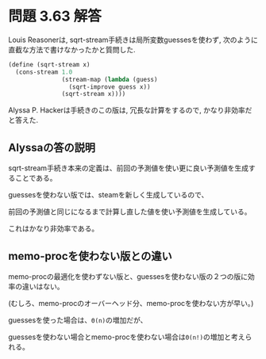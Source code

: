 # 問題 3.63 解答

Louis Reasonerは, sqrt-stream手続きは局所変数guessesを使わず, 次のように直截な方法で書けなかったかと質問した.

```scheme
(define (sqrt-stream x)
  (cons-stream 1.0
               (stream-map (lambda (guess)
                 (sqrt-improve guess x))
               (sqrt-stream x))))
```

Alyssa P. Hackerは手続きのこの版は, 冗長な計算をするので, かなり非効率だと答えた.

## Alyssaの答の説明

sqrt-stream手続き本来の定義は、前回の予測値を使い更に良い予測値を生成することである。

guessesを使わない版では、steamを新しく生成しているので、

前回の予測値と同じになるまで計算し直した値を使い予測値を生成している。

これはかなり非効率である。

## memo-procを使わない版との違い

memo-procの最適化を使わずない版と、guessesを使わない版の２つの版に効率の違いはない。

(むしろ、memo-procのオーバーヘッド分、memo-procを使わない方が早い。)

guessesを使った場合は、`Θ(n)`の増加だが、

guessesを使わない場合とmemo-procを使わない場合は`Θ(n!)`の増加と考えられる。
